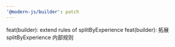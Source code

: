 ```yaml
---
'@modern-js/builder': patch
---
```


feat(builder): extend rules of splitByExperience
feat(builder): 拓展 splitByExperience 内部规则
